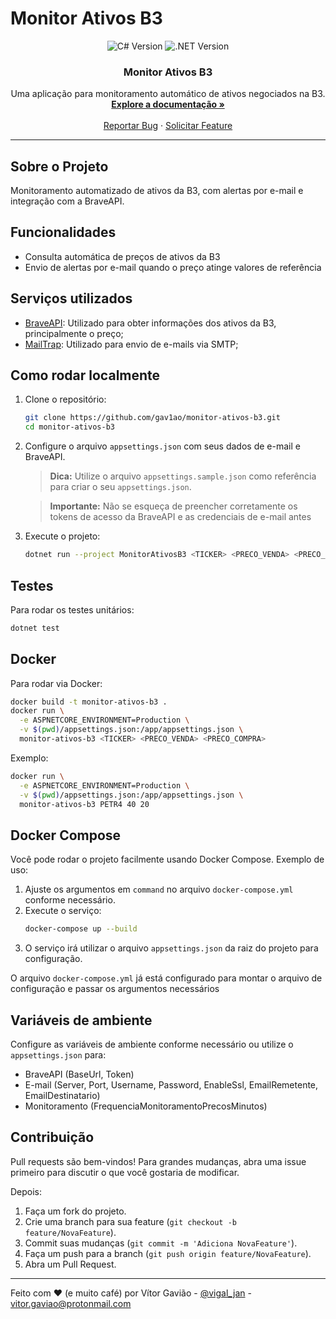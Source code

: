 # Monitor Ativos B3

<div align="center">
    <img src="https://img.shields.io/badge/C%23-12.0-blue" alt="C# Version">
    <img src="https://img.shields.io/badge/.NET-8.0-blueviolet" alt=".NET Version">
</div>

<div align="center">
  <h3 align="center">Monitor Ativos B3</h3>
  <p align="center">
    Uma aplicação para monitoramento automático de ativos negociados na B3.
    <br />
    <a href="https://github.com/gav1ao/monitor-ativos-b3"><strong>Explore a documentação »</strong></a>
    <br />
    <br />
    <a href="https://github.com/gav1ao/monitor-ativos-b3/issues">Reportar Bug</a>
    ·
    <a href="https://github.com/gav1ao/mmonitor-ativos-b3/issues">Solicitar Feature</a>
  </p>
</div>

---

## Sobre o Projeto

Monitoramento automatizado de ativos da B3, com alertas por e-mail e integração com a BraveAPI.

## Funcionalidades

- Consulta automática de preços de ativos da B3
- Envio de alertas por e-mail quando o preço atinge valores de referência

## Serviços utilizados

- [BraveAPI](https://brapi.dev/): Utilizado para obter informações dos ativos da B3, principalmente o preço;
- [MailTrap](https://mailtrap.io/): Utilizado para envio de e-mails via SMTP;

## Como rodar localmente

1. Clone o repositório:
   ```bash
   git clone https://github.com/gav1ao/monitor-ativos-b3.git
   cd monitor-ativos-b3
   ```

2. Configure o arquivo `appsettings.json` com seus dados de e-mail e BraveAPI.

   > **Dica:** Utilize o arquivo `appsettings.sample.json` como referência para criar o seu `appsettings.json`.

   > **Importante:** Não se esqueça de preencher corretamente os tokens de acesso da BraveAPI e as credenciais de e-mail antes

3. Execute o projeto:
   ```bash
   dotnet run --project MonitorAtivosB3 <TICKER> <PRECO_VENDA> <PRECO_COMPRA>
    ```

## Testes

Para rodar os testes unitários:
```bash
dotnet test
```

## Docker

Para rodar via Docker:
```bash
docker build -t monitor-ativos-b3 .
docker run \
  -e ASPNETCORE_ENVIRONMENT=Production \
  -v $(pwd)/appsettings.json:/app/appsettings.json \
  monitor-ativos-b3 <TICKER> <PRECO_VENDA> <PRECO_COMPRA>
```

Exemplo:
```bash
docker run \
  -e ASPNETCORE_ENVIRONMENT=Production \
  -v $(pwd)/appsettings.json:/app/appsettings.json \
  monitor-ativos-b3 PETR4 40 20
```

## Docker Compose

Você pode rodar o projeto facilmente usando Docker Compose.
Exemplo de uso:

1. Ajuste os argumentos em `command` no arquivo `docker-compose.yml` conforme necessário.
2. Execute o serviço:
   ```bash
   docker-compose up --build
   ```
3. O serviço irá utilizar o arquivo `appsettings.json` da raiz do projeto para configuração.

O arquivo `docker-compose.yml` já está configurado para montar o arquivo de configuração e passar os argumentos necessários

## Variáveis de ambiente

Configure as variáveis de ambiente conforme necessário ou utilize o `appsettings.json` para:

- BraveAPI (BaseUrl, Token)
- E-mail (Server, Port, Username, Password, EnableSsl, EmailRemetente, EmailDestinatario)
- Monitoramento (FrequenciaMonitoramentoPrecosMinutos)

## Contribuição

Pull requests são bem-vindos! Para grandes mudanças, abra uma issue primeiro para discutir o que você gostaria de modificar.

Depois:

1. Faça um fork do projeto.
2. Crie uma branch para sua feature (`git checkout -b feature/NovaFeature`).
3. Commit suas mudanças (`git commit -m 'Adiciona NovaFeature'`).
4. Faça um push para a branch (`git push origin feature/NovaFeature`).
5. Abra um Pull Request.

---

Feito com ❤️ (e muito café) por Vítor Gavião - [@vigal_jan](https://x.com/vigal_jan) - vitor.gaviao@protonmail.com
